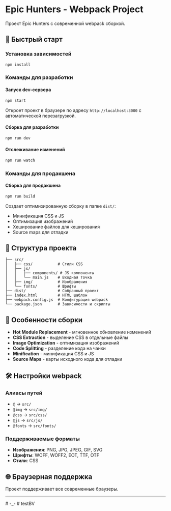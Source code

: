# Epic Hunters - Webpack Project

Проект Epic Hunters с современной webpack сборкой.

## 🚀 Быстрый старт

### Установка зависимостей
```bash
npm install
```

### Команды для разработки

#### Запуск dev-сервера
```bash
npm start
```
Откроет проект в браузере по адресу `http://localhost:3000` с автоматической перезагрузкой.

#### Сборка для разработки
```bash
npm run dev
```

#### Отслеживание изменений
```bash
npm run watch
```

### Команды для продакшена

#### Сборка для продакшена
```bash
npm run build
```

Создает оптимизированную сборку в папке `dist/`:
- Минификация CSS и JS
- Оптимизация изображений
- Хеширование файлов для кеширования
- Source maps для отладки

## 📁 Структура проекта

```
├── src/
│   ├── css/           # Стили CSS
│   ├── js/
│   │   ├── components/ # JS компоненты
│   │   └── main.js    # Входная точка
│   ├── img/           # Изображения
│   └── fonts/         # Шрифты
├── dist/              # Собранный проект
├── index.html         # HTML шаблон
├── webpack.config.js  # Конфигурация webpack
└── package.json       # Зависимости и скрипты
```

## 🔧 Особенности сборки

- **Hot Module Replacement** - мгновенное обновление изменений
- **CSS Extraction** - выделение CSS в отдельные файлы
- **Image Optimization** - оптимизация изображений
- **Code Splitting** - разделение кода на чанки
- **Minification** - минификация CSS и JS
- **Source Maps** - карты исходного кода для отладки

## 🛠 Настройки webpack

### Алиасы путей
- `@` → `src/`
- `@img` → `src/img/`
- `@css` → `src/css/`
- `@js` → `src/js/`
- `@fonts` → `src/fonts/`

### Поддерживаемые форматы
- **Изображения**: PNG, JPG, JPEG, GIF, SVG
- **Шрифты**: WOFF, WOFF2, EOT, TTF, OTF
- **Стили**: CSS

## 🌐 Браузерная поддержка

Проект поддерживает все современные браузеры.

---
#   - _ -  
 #   t e s t B V  
 
